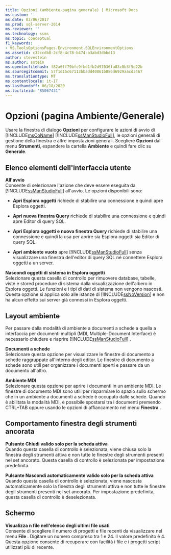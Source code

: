 ```yaml
---
title: Opzioni (ambiente-pagina generale) | Microsoft Docs
ms.custom: ''
ms.date: 03/06/2017
ms.prod: sql-server-2014
ms.reviewer: ''
ms.technology: ssms
ms.topic: conceptual
f1_keywords:
- VS.ToolsOptionsPages.Environment.SQLEnvironmentOptions
ms.assetid: c32ccdb8-2cf8-4c78-b474-a3abd3dbbd13
author: stevestein
ms.author: sstein
ms.openlocfilehash: f82a6ff79bfc9fbd1fb2d97036fa83c0b3f5d22b
ms.sourcegitcommit: 57f1d15c67113bbadd40861b886d6929aacd3467
ms.translationtype: MT
ms.contentlocale: it-IT
ms.lasthandoff: 06/18/2020
ms.locfileid: "85067431"
---
```

# <a name="options-environment-general-page"></a>Opzioni (pagina Ambiente/Generale)
  Usare la finestra di dialogo **Opzioni** per configurare le azioni di avvio di [!INCLUDE[msCoName](../../includes/msconame-md.md)] [!INCLUDE[ssManStudioFull](../../includes/ssmanstudiofull-md.md)], le opzioni generali di gestione della finestra e altre impostazioni generali. Scegliere **Opzioni** dal menu **Strumenti**, espandere la cartella **Ambiente** e quindi fare clic su **Generale**.  
  
## <a name="ui-element-list"></a>Elenco elementi dell'interfaccia utente  
 **All'avvio**  
 Consente di selezionare l'azione che deve essere eseguita da [!INCLUDE[ssManStudioFull](../../includes/ssmanstudiofull-md.md)] all'avvio. Le opzioni disponibili sono:  
  
-   **Apri Esplora oggetti** richiede di stabilire una connessione e quindi apre Esplora oggetti.  
  
-   **Apri nuova finestra Query** richiede di stabilire una connessione e quindi apre Editor di query SQL.  
  
-   **Apri Esplora oggetti e nuova finestra Query** richiede di stabilire una connessione e quindi la usa per aprire sia Esplora oggetti sia Editor di query SQL.  
  
-   **Apri ambiente vuoto** apre [!INCLUDE[ssManStudioFull](../../includes/ssmanstudiofull-md.md)] senza visualizzare una finestra dell'editor di query SQL né connettere Esplora oggetti a un server.  
  
 **Nascondi oggetti di sistema in Esplora oggetti**  
 Selezionare questa casella di controllo per rimuovere database, tabelle, viste e stored procedure di sistema dalla visualizzazione dell'albero in Esplora oggetti. Le funzioni e i tipi di dati di sistema non vengono nascosti. Questa opzione si applica solo alle istanze di [!INCLUDE[ssNoVersion](../../includes/ssnoversion-md.md)] e non ha alcun effetto sui server già connessi in Esplora oggetti.  
  
## <a name="environment-layout"></a>Layout ambiente  
 Per passare dalla modalità di ambiente a documenti a schede a quella a interfaccia per documenti multipli (MDI, Multiple-Document Interface) è necessario chiudere e riaprire [!INCLUDE[ssManStudioFull](../../includes/ssmanstudiofull-md.md)] .  
  
 **Documenti a schede**  
 Selezionare questa opzione per visualizzare le finestre di documento a schede raggruppate all'interno degli editor. Le finestre di documento a schede sono utili per organizzare i documenti aperti e passare da un documento all'altro.  
  
 **Ambiente MDI**  
 Selezionare questa opzione per aprire i documenti in un ambiente MDI. Le finestre di documento MDI sono utili per risparmiare lo spazio sullo schermo che in un ambiente a documenti a schede è occupato dalle schede. Quando è abilitata la modalità MDI, è possibile spostarsi tra i documenti premendo CTRL+TAB oppure usando le opzioni di affiancamento nel menu **Finestra** .  
  
## <a name="docked-tool-window-behavior"></a>Comportamento finestra degli strumenti ancorata  
 **Pulsante Chiudi valido solo per la scheda attiva**  
 Quando questa casella di controllo è selezionata, viene chiusa solo la finestra degli strumenti attiva e non tutte le finestre degli strumenti presenti nel set ancorato. Questa casella di controllo è selezionata per impostazione predefinita.  
  
 **Pulsante Nascondi automaticamente valido solo per la scheda attiva**  
 Quando questa casella di controllo è selezionata, viene nascosta automaticamente solo la finestra degli strumenti attiva e non tutte le finestre degli strumenti presenti nel set ancorato. Per impostazione predefinita, questa casella di controllo è deselezionata.  
  
## <a name="display"></a>Schermo  
 **Visualizza n file nell'elenco degli ultimi file usati**  
 Consente di scegliere il numero di progetti e file recenti da visualizzare nel menu **File** . Digitare un numero compreso tra 1 e 24. Il valore predefinito è 4. Questa opzione consente di recuperare con facilità i file e i progetti script utilizzati più di recente.  
  
  

